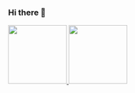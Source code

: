 ### Hi there 👋

<!--
**MilaKings/MilaKings** is a ✨ _special_ ✨ repository because its `README.md` (this file) appears on your GitHub profile.

Here are some ideas to get you started:

- 🔭 I’m currently working on ...
- 🌱 I’m currently learning ...
- 👯 I’m looking to collaborate on ...
- 🤔 I’m looking for help with ...
- 💬 Ask me about ...
- 📫 How to reach me: ...
- 😄 Pronouns: ...
- ⚡ Fun fact: ...
-->

<div>
<a href="https://github.com/seu-usuário-aqui">
<img loading="lazy" height="120em" src="https://github-readme-stats.vercel.app/api/top-langs/?username=MilaKings&layout=compact&langs_count=7&theme=holi"/>
<img loading="lazy" height="120em" src="https://github-readme-stats.vercel.app/api?username=MilaKings&show_icons=true&theme=holi&include_all_commits=true&count_private=true"/>
</div>
